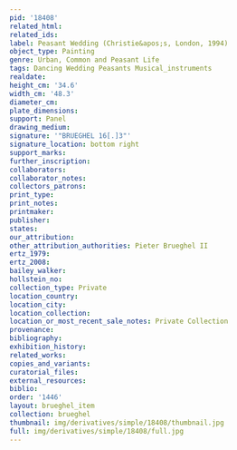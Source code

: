 ```yaml
---
pid: '18408'
related_html: 
related_ids: 
label: Peasant Wedding (Christie&apos;s, London, 1994)
object_type: Painting
genre: Urban, Common and Peasant Life
tags: Dancing Wedding Peasants Musical_instruments
realdate: 
height_cm: '34.6'
width_cm: '48.3'
diameter_cm: 
plate_dimensions: 
support: Panel
drawing_medium: 
signature: '"BRUEGHEL 16[.]3"'
signature_location: bottom right
support_marks: 
further_inscription: 
collaborators: 
collaborator_notes: 
collectors_patrons: 
print_type: 
print_notes: 
printmaker: 
publisher: 
states: 
our_attribution: 
other_attribution_authorities: Pieter Brueghel II
ertz_1979: 
ertz_2008: 
bailey_walker: 
hollstein_no: 
collection_type: Private
location_country: 
location_city: 
location_collection: 
location_or_most_recent_sale_notes: Private Collection
provenance: 
bibliography: 
exhibition_history: 
related_works: 
copies_and_variants: 
curatorial_files: 
external_resources: 
biblio: 
order: '1446'
layout: brueghel_item
collection: brueghel
thumbnail: img/derivatives/simple/18408/thumbnail.jpg
full: img/derivatives/simple/18408/full.jpg
---
```


